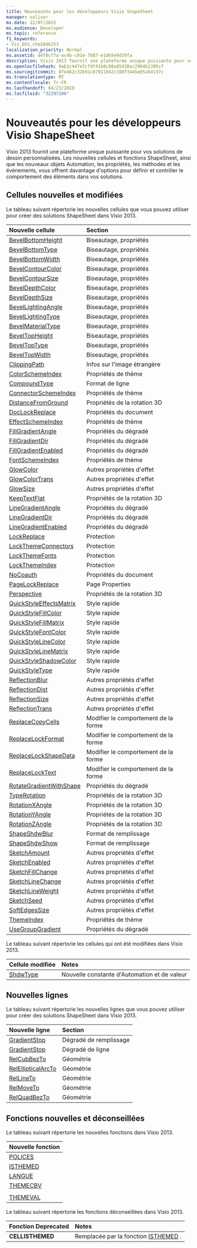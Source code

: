 ```yaml
---
title: Nouveautés pour les développeurs Visio ShapeSheet
manager: soliver
ms.date: 12/07/2015
ms.audience: Developer
ms.topic: reference
f1_keywords:
- Vis_DSS.chm1046253
localization_priority: Normal
ms.assetid: d4f0cf7a-ac4b-c914-7887-e1d65e9d59fa
description: Visio 2013 fournit une plateforme unique puissante pour vos solutions de dessin personnalisées. Les nouvelles cellules et fonctions ShapeSheet, ainsi que les nouveaux objets Automation, les propriétés, les méthodes et les événements, vous offrent davantage d'options pour définir et contrôler le comportement des éléments dans vos solutions.
ms.openlocfilehash: 9ab1c447e7cfdf41b8c88a85438ac2904b1395cf
ms.sourcegitcommit: 8fe462c32b91c87911942c188f3445e85a54137c
ms.translationtype: MT
ms.contentlocale: fr-FR
ms.lasthandoff: 04/23/2019
ms.locfileid: "32297206"
---
```

# <a name="whats-new-for-visio-shapesheet-developers"></a>Nouveautés pour les développeurs Visio ShapeSheet

Visio 2013 fournit une plateforme unique puissante pour vos solutions de dessin personnalisées. Les nouvelles cellules et fonctions ShapeSheet, ainsi que les nouveaux objets Automation, les propriétés, les méthodes et les événements, vous offrent davantage d'options pour définir et contrôler le comportement des éléments dans vos solutions.
  
## <a name="new-and-changed-cells"></a>Cellules nouvelles et modifiées
<a name="vis15_WhatsNew_Cells"> </a>

Le tableau suivant répertorie les nouvelles cellules que vous pouvez utiliser pour créer des solutions ShapeSheet dans Visio 2013.
  
|**Nouvelle cellule**|**Section**|
|:-----|:-----|
|[BevelBottomHeight](bevelbottomheight-cell-bevel-properties-section.md) <br/> |Biseautage, propriétés  <br/> |
|[BevelBottomType](bevelbottomtype-cell-bevel-properties-section.md) <br/> |Biseautage, propriétés  <br/> |
|[BevelBottomWidth](bevelbottomwidth-cell-bevel-properties-section.md) <br/> |Biseautage, propriétés  <br/> |
|[BevelContourColor](bevelcontourcolor-cell-bevel-properties-section.md) <br/> |Biseautage, propriétés  <br/> |
|[BevelContourSize](bevelcontoursize-cell-bevel-properties-section.md) <br/> |Biseautage, propriétés  <br/> |
|[BevelDepthColor](beveldepthcolor-cell-bevel-properties-section.md) <br/> |Biseautage, propriétés  <br/> |
|[BevelDepthSize](beveldepthsize-cell-bevel-properties-section.md) <br/> |Biseautage, propriétés  <br/> |
|[BevelLightingAngle](bevellightingangle-cell-bevel-properties-section.md) <br/> |Biseautage, propriétés  <br/> |
|[BevelLightingType](bevellightingtype-cell-bevel-properties-section.md) <br/> |Biseautage, propriétés  <br/> |
|[BevelMaterialType](bevelmaterialtype-cell-bevel-properties-section.md) <br/> |Biseautage, propriétés  <br/> |
|[BevelTopHeight](beveltopheight-cell-bevel-properties-section.md) <br/> |Biseautage, propriétés  <br/> |
|[BevelTopType](beveltoptype-cell-bevel-properties-section.md) <br/> |Biseautage, propriétés  <br/> |
|[BevelTopWidth](beveltopwidth-cell-bevel-properties-section.md) <br/> |Biseautage, propriétés  <br/> |
|[ClippingPath](clippingpath-cell-foreign-image-info-section.md) <br/> |Infos sur l'image étrangère  <br/> |
|[ColorSchemeIndex](colorschemeindex-cell-theme-properties-section.md) <br/> |Propriétés de thème  <br/> |
|[CompoundType](compoundtype-cell-line-format-section.md) <br/> |Format de ligne  <br/> |
|[ConnectorSchemeIndex](connectorschemeindex-cell-theme-properties-section.md) <br/> |Propriétés de thème  <br/> |
|[DistanceFromGround](distancefromground-cell-3-d-rotation-properties.md) <br/> |Propriétés de la rotation 3D  <br/> |
|[DocLockReplace](doclockreplace-cell-document-properties-section.md) <br/> |Propriétés du document  <br/> |
|[EffectSchemeIndex](effectschemeindex-cell-theme-properties-section.md) <br/> |Propriétés de thème  <br/> |
|[FillGradientAngle](fillgradientangle-cell-gradient-properties-section.md) <br/> |Propriétés du dégradé  <br/> |
|[FillGradientDir](fillgradientdir-cell-gradient-properties-section.md) <br/> |Propriétés du dégradé  <br/> |
|[FillGradientEnabled](fillgradientenabled-cell-gradient-properties-section.md) <br/> |Propriétés du dégradé  <br/> |
|[FontSchemeIndex](fontschemeindex-cell-theme-properties-section.md) <br/> |Propriétés de thème  <br/> |
|[GlowColor](glowcolor-cell-additional-effect-properties-section.md) <br/> |Autres propriétés d'effet  <br/> |
|[GlowColorTrans](glowcolortrans-cell-additional-effect-properties-section.md) <br/> |Autres propriétés d'effet  <br/> |
|[GlowSize](glowsize-cell-additional-effect-properties-section.md) <br/> |Autres propriétés d'effet  <br/> |
|[KeepTextFlat](keeptextflat-cell-3-d-rotation-properties-section.md) <br/> |Propriétés de la rotation 3D  <br/> |
|[LineGradientAngle](linegradientangle-cell-gradient-properties-section.md) <br/> |Propriétés du dégradé  <br/> |
|[LineGradientDir](linegradientdir-cell-gradient-properties-section.md) <br/> |Propriétés du dégradé  <br/> |
|[LineGradientEnabled](linegradientenabled-cell-gradient-properties-section.md) <br/> |Propriétés du dégradé  <br/> |
|[LockReplace](lockreplace-cell-protection-section.md) <br/> |Protection  <br/> |
|[LockThemeConnectors](lockthemeconnectors-cell-protection-section.md) <br/> |Protection  <br/> |
|[LockThemeFonts](lockthemefonts-cell-protection-section.md) <br/> |Protection  <br/> |
|[LockThemeIndex](lockthemeindex-cell-protection-section.md) <br/> |Protection  <br/> |
|[NoCoauth](nocoauth-cell-document-properties-section.md) <br/> |Propriétés du document  <br/> |
|[PageLockReplace](pagelockreplace-cell-page-properties-section.md) <br/> |Page Properties  <br/> |
|[Perspective](perspective-cell-3-d-rotation-properties-section.md) <br/> |Propriétés de la rotation 3D  <br/> |
|[QuickStyleEffectsMatrix](quickstyleeffectsmatrix-cell-quick-style-section.md) <br/> |Style rapide  <br/> |
|[QuickStyleFillColor](quickstylefillcolor-cell-quick-style-section.md) <br/> |Style rapide  <br/> |
|[QuickStyleFillMatrix](quickstylefillmatrix-cell-quick-style-section.md) <br/> |Style rapide  <br/> |
|[QuickStyleFontColor](quickstylefontcolor-cell-quick-style-section.md) <br/> |Style rapide  <br/> |
|[QuickStyleLineColor](quickstylelinecolor-cell-quick-style-section.md) <br/> |Style rapide  <br/> |
|[QuickStyleLineMatrix](quickstylelinematrix-cell-quick-style-section.md) <br/> |Style rapide  <br/> |
|[QuickStyleShadowColor](quickstyleshadowcolor-cell-quick-style-section.md) <br/> |Style rapide  <br/> |
|[QuickStyleType](quickstyletype-cell-quick-style-section.md) <br/> |Style rapide  <br/> |
|[ReflectionBlur](reflectionblur-cell-additional-effect-properties-section.md) <br/> |Autres propriétés d'effet  <br/> |
|[ReflectionDist](reflectiondist-cell-additional-effect-properties-section.md) <br/> |Autres propriétés d'effet  <br/> |
|[ReflectionSize](reflectionsize-cell-additional-effect-properties-section.md) <br/> |Autres propriétés d'effet  <br/> |
|[ReflectionTrans](reflectiontrans-cell-additional-effect-properties-section.md) <br/> |Autres propriétés d'effet  <br/> |
|[ReplaceCopyCells](replacecopycells-cell-change-shape-behavior-section.md) <br/> |Modifier le comportement de la forme  <br/> |
|[ReplaceLockFormat](replacelockformat-cell-change-shape-behavior-section.md) <br/> |Modifier le comportement de la forme  <br/> |
|[ReplaceLockShapeData](replacelockshapedata-cell-change-shape-behavior-section.md) <br/> |Modifier le comportement de la forme  <br/> |
|[ReplaceLockText](replacelocktext-cell-change-shape-behavior-section.md) <br/> |Modifier le comportement de la forme  <br/> |
|[RotateGradientWithShape](rotategradientwithshape-cell-gradient-properties-section.md) <br/> |Propriétés du dégradé  <br/> |
|[TypeRotation](rotationtype-cell-3-d-rotation-properties-section.md) <br/> |Propriétés de la rotation 3D  <br/> |
|[RotationXAngle](rotationxangle-cell-3-d-rotation-properties-section.md) <br/> |Propriétés de la rotation 3D  <br/> |
|[RotationYAngle](rotationyangle-cell-3-d-rotation-properties-section.md) <br/> |Propriétés de la rotation 3D  <br/> |
|[RotationZAngle](rotationzangle-cell-3-d-rotation-properties-section.md) <br/> |Propriétés de la rotation 3D  <br/> |
|[ShapeShdwBlur](shapeshdwblur-cell-fill-format-section.md) <br/> |Format de remplissage  <br/> |
|[ShapeShdwShow](shapeshdwshow-cell-fill-format-section.md) <br/> |Format de remplissage  <br/> |
|[SketchAmount](sketchamount-cell-additional-effect-properties-section.md) <br/> |Autres propriétés d'effet  <br/> |
|[SketchEnabled](sketchenabled-cell-additional-effect-properties-section.md) <br/> |Autres propriétés d'effet  <br/> |
|[SketchFillChange](sketchfillchange-cell-additional-effect-properties-section.md) <br/> |Autres propriétés d'effet  <br/> |
|[SketchLineChange](sketchlinechange-cell-additional-effect-properties-section.md) <br/> |Autres propriétés d'effet  <br/> |
|[SketchLineWeight](sketchlineweight-cell-additional-effect-properties-section.md) <br/> |Autres propriétés d'effet  <br/> |
|[SketchSeed](sketchseed-cell-additional-effect-properties-section.md) <br/> |Autres propriétés d'effet  <br/> |
|[SoftEdgesSize](softedgessize-cell-additional-effect-properties-section.md) <br/> |Autres propriétés d'effet  <br/> |
|[ThemeIndex](themeindex-cell-theme-properties-section.md) <br/> |Propriétés de thème  <br/> |
|[UseGroupGradient](usegroupgradient-cell-gradient-properties-section.md) <br/> |Propriétés du dégradé  <br/> |
   
Le tableau suivant répertorie les cellules qui ont été modifiées dans Visio 2013.
  
|**Cellule modifiée**|**Notes**|
|:-----|:-----|
|[ShdwType](shdwtype-cell-page-properties-section.md) <br/> |Nouvelle constante d'Automation et de valeur  <br/> |
   
## <a name="new-rows"></a>Nouvelles lignes
<a name="vis15_WhatsNew_Rows"> </a>

Le tableau suivant répertorie les nouvelles lignes que vous pouvez utiliser pour créer des solutions ShapeSheet dans Visio 2013.
  
|**Nouvelle ligne**|**Section**|
|:-----|:-----|
|[GradientStop](gradient-stop-row-fill-gradient-section.md) <br/> |Dégradé de remplissage  <br/> |
|[GradientStop](gradient-stop-row-line-gradient-section.md) <br/> |Dégradé de ligne  <br/> |
|[RelCubBezTo](relcubbezto-row-geometry-section.md) <br/> |Géométrie  <br/> |
|[RelEllipticalArcTo](relellipticalarcto-row-geometry-section.md) <br/> |Géométrie  <br/> |
|[RelLineTo](rellineto-row-geometry-section.md) <br/> |Géométrie  <br/> |
|[RelMoveTo](relmoveto-row-geometry-section.md) <br/> |Géométrie  <br/> |
|[RelQuadBezTo](relquadbezto-row-geometry-section.md) <br/> |Géométrie  <br/> |
   
## <a name="new-and-deprecated-functions"></a>Fonctions nouvelles et déconseillées
<a name="vis15_WhatsNew_Functions"> </a>

Le tableau suivant répertorie les nouvelles fonctions dans Visio 2013.
  
|**Nouvelle fonction**|
|:-----|
|[POLICES](font-function.md) <br/> |
|[ISTHEMED](isthemed-function.md) <br/> |
|[LANGUE](language-function.md) <br/> |
|[THEMECBV](themecbv-function.md) <br/> |
||
|[THEMEVAL](themeval-function.md) <br/> |
   
Le tableau suivant répertorie les fonctions déconseillées dans Visio 2013.
  
|**Fonction Deprecated**|**Notes**|
|:-----|:-----|
|**CELLISTHEMED** <br/> |Remplacée par la fonction [ISTHEMED](isthemed-function.md) .  <br/> |
   

